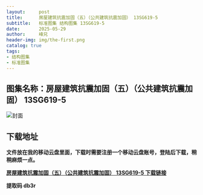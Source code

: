 ```yaml
---
layout:     post
title:      房屋建筑抗震加固（五）（公共建筑抗震加固） 13SG619-5
subtitle:   标准图集 结构图集 13SG619-5
date:       2025-05-29
author:     峰兄
header-img: img/the-first.png
catalog: true
tags:
- 结构图集
- 标准图集
---
```

## 图集名称：房屋建筑抗震加固（五）（公共建筑抗震加固） 13SG619-5
![封面](https://pic1.imgdb.cn/item/6837b74d58cb8da5c8171054.jpg)


## 下载地址 ##
**文件放在我的移动云盘里面，下载时需要注册一个移动云盘账号，登陆后下载，稍稍麻烦一点。**  
  
[**房屋建筑抗震加固（五）（公共建筑抗震加固） 13SG619-5 下载链接**](https://caiyun.139.com/w/i/2nc6rmFdKaGa9)


**提取码 db3r**

